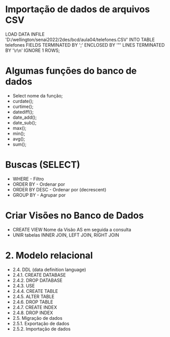 # Importação de dados de arquivos CSV

LOAD DATA INFILE 'D:/wellington/senai2022/2des/bcd/aula04/telefones.CSV'
INTO TABLE telefones
FIELDS TERMINATED BY ';'
ENCLOSED BY '"'
LINES TERMINATED BY '\r\n'
IGNORE 1 ROWS;

# Algumas funções do banco de dados

- Select nome da função;
- curdate();
- curtime();
- datediff();
- date_add();
- date_sub();
- max();
- min();
- avg();
- sum();

# Buscas (SELECT)

- WHERE - Filtro
- ORDER BY - Ordenar por
- ORDER BY DESC - Ordenar por (decrescent)
- GROUP BY - Agrupar por

# Criar Visões no Banco de Dados
- CREATE VIEW Nome da Visão AS em seguida a consulta
- UNIR tabelas INNER JOIN, LEFT JOIN, RIGHT JOIN

# 2. Modelo relacional
- 2.4. DDL (data definition language)
- 2.4.1. CREATE DATABASE
- 2.4.2. DROP DATABASE
- 2.4.3. USE
- 2.4.4. CREATE TABLE
- 2.4.5. ALTER TABLE
- 2.4.6. DROP TABLE
- 2.4.7. CREATE INDEX
- 2.4.8. DROP INDEX
- 2.5. Migração de dados
- 2.5.1. Exportação de dados
- 2.5.2. Importação de dados